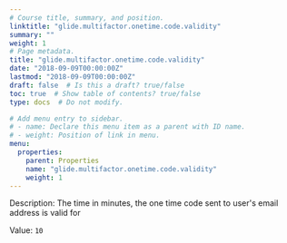```yaml
---
# Course title, summary, and position.
linktitle: "glide.multifactor.onetime.code.validity"
summary: ""
weight: 1
# Page metadata.
title: "glide.multifactor.onetime.code.validity"
date: "2018-09-09T00:00:00Z"
lastmod: "2018-09-09T00:00:00Z"
draft: false  # Is this a draft? true/false
toc: true  # Show table of contents? true/false
type: docs  # Do not modify.

# Add menu entry to sidebar.
# - name: Declare this menu item as a parent with ID name.
# - weight: Position of link in menu.
menu:
  properties:
    parent: Properties
    name: "glide.multifactor.onetime.code.validity"
    weight: 1
---
```


Description: The time in minutes, the one time code sent to user's
			email address is valid for


Value: `10`